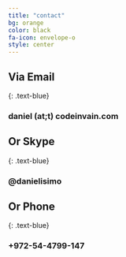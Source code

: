 ```yaml
---
title: "contact"
bg: orange
color: black
fa-icon: envelope-o
style: center
---
```


## Via Email
{: .text-blue}


### daniel &#40;at;t&#41; codeinvain.com

## Or Skype
{: .text-blue}

### @danielisimo

## Or Phone
{: .text-blue}

### +972-54-4799-147
